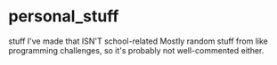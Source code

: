 personal_stuff
==============

stuff I've made that ISN'T school-related
Mostly random stuff from like programming challenges, so it's probably not well-commented either.